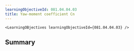 ```yaml
---
learningObjectiveId: 081.04.04.03
title: Yaw-moment coefficient Cn
---
```


```tsx eval
<LearningOBjectives learningObjectiveId={081.04.04.03} />
```

## Summary
